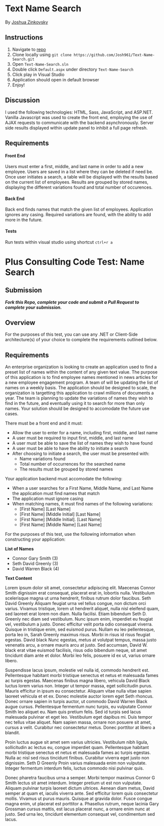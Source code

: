 # Text Name Search

By [Joshua Zinkovsky](mailto:joshua.zky@gmail.com)

## Instructions

1. Navigate to [repo](https://github.com/Josh961/Text-Name-Search)
2. Clone locally using
   `git clone https://github.com/Josh961/Text-Name-Search.git`
3. Open `Text-Name-Search.sln`
4. Double click `Default.aspx` under directory `Text-Name-Search`
5. Click play in Visual Studio
6. Application should open in default browser
7. Enjoy!

## Discussion

I used the following technologies: HTML, Sass, JavaScript, and ASP.NET.
Vanilla Javascript was used to create the front end, employing the use 
of AJAX requests to communicate with the backend asynchronously. Server
side results displayed within update panel to inhibit a full page refresh.

## Requirements

#### Front End

Users must enter a first, middle, and last name in order to add a new employee. Users
are saved in a list where they can be deleted if need be. Once user initiates a search, a table
will be displayed with the results based on the current list of employees. Results are grouped by
stored names, displaying the different variations found and total number of occurences.

#### Back End

Back end finds names that match the given list of employees. Application ignores any casing.
Required variations are found, with the ability to add more in the future. 

#### Tests

Run tests within visual studio using shortcut `ctrl+r a`

# Plus Consulting Code Test: Name Search

## Submission
_**Fork this Repo, complete your code and submit a Pull Request to complete your submission.**_

## Overview
For the purposes of this test, you can use any .NET or Client-Side architecture(s) of your choice to complete the requirements outlined below.

## Requirements
An enterprise organization is looking to create an application used to find a preset list of names within the content of any given text value. The purpose of this application is to find employee names mentioned in news articles for a new employee engagement program. A team of will be updating the list of names on a weekly basis. The application should be designed to scale, the organization is targetting this application to crawl millions of documents a year.  The team is planning to update the variations of names they wish to find in the future, and eventually using it to search for more than only names. Your solution should be designed to accomodate the future use cases.

There must be a front end and it must:
* Allow the user to enter for a name, including first, middle, and last name
* A user must be required to input first, middle, and last name
* A user must be able to save the list of names they wish to have found
* A user must be able to have the ability to initiate a search
* After choosing to initiate a search, the user must be presented with:
  * Name variations found
  * Total number of occurrences for the searched name
  * The results must be grouped by stored names

Your application backend must accomodate the following:
* When a user searches for a First Name, Middle Name, and Last Name the application must find names that match
* The application must ignore casing
* When matching names, it must find names of the following variations: 
  * [First Name] [Last Name]
  * [First Name] [Middle Initial] [Last Name]
  * [First Name] [Middle Initial]. [Last Name]
  * [First Name] [Middle Name] [Last Name]


For the purposes of this test, use the following information when constructing your application:

**List of Names**
* Connor Gary Smith (3)
* Seth David Greenly (3)
* David Warren Black (4)

**Text Content**

Lorem ipsum dolor sit amet, consectetur adipiscing elit. Maecenas Connor Smith dignissim erat consequat, placerat erat in, lobortis nulla. Vestibulum scelerisque magna ut urna hendrerit, finibus rutrum dolor faucibus. Seth David Greenly Aliquam feugiat urna vel tellus congue, non dictum orci varius. Vivamus tristique, lorem ut hendrerit aliquet, nulla nisl eleifend quam, sed laoreet erat lorem non diam. Nulla facilisi. Etiam bibendum  Seth D. Greenly nec diam sed vestibulum. Nunc ipsum enim, imperdiet eu feugiat vel, vestibulum a justo. Donec efficitur velit porta odio consequat viverra. Quisque in tristique enim, sed euismod purus. Nullam eu leo pellentesque, porta leo in, Sarah Greenly maximus risus. Morbi in risus id risus feugiat egestas. David black Nunc egestas, metus at volutpat tempus, massa justo venenatis arcu, a ornare mauris arcu at justo. Sed accumsan, David W. black erat vitae euismod facilisis, risus odio bibendum neque, sit amet tincidunt diam ante et dolor. Morbi leo felis, posuere id ex ut, varius ornare libero.

Suspendisse lacus ipsum, molestie vel nulla id, commodo hendrerit est. Pellentesque habitant morbi tristique senectus et netus et malesuada fames ac turpis egestas. Maecenas finibus magna libero, vehicula David Black luctus lorem varius non. Integer ut tempor massa, eget sollicitudin purus. Mauris efficitur in ipsum eu consectetur. Aliquam vitae nulla vitae sapien laoreet vehicula et et ex. Donec molestie auctor lorem eget Seth rhoncus. Donec ornare sapien in turpis auctor, ut commodo David Warren Black augue cursus. Pellentesque fermentum nunc turpis, eu vulputate Connor Smith leo aliquet eu. Nam quis pretium felis. Sed id turpis sed lacus malesuada pulvinar et eget leo. Vestibulum eget dapibus mi. Duis tempor nec tellus vitae aliquet. Nam sapien massa, ornare non posuere sit amet, cursus a velit. Curabitur nec consectetur metus. Donec porttitor at libero a blandit.

Proin luctus augue sit amet sem varius ultricies. Vestibulum nibh ligula, sollicitudin ac lectus eu, congue imperdiet quam. Pellentesque habitant morbi tristique senectus et netus et malesuada fames ac turpis egestas. Nulla ac nisl sed risus tincidunt finibus. Curabitur viverra eget justo non dignissim. Seth D Greenly Proin varius malesuada enim non vulputate. Integer fermentum interdum felis, luctus commodo nisi pulvinar quis.

Donec pharetra faucibus urna a semper. Morbi tempor maximus Connor G Smith lectus sit amet interdum. Integer pretium ut est non vulputate. Aliquam pulvinar turpis laoreet dictum ultrices. Aenean diam metus, David semper at quam et, iaculis viverra ante. Sed efficitur lorem quis consectetur mollis. Vivamus ut purus mauris. Quisque at gravida dolor. Fusce congue magna enim, ut placerat est porttitor a. Phasellus rutrum, neque lacinia Gary Grossman cursus mattis, est lacus placerat nunc, a ornare enim nunc at justo. Sed urna leo, tincidunt elementum consequat vel, condimentum sed lacus.
